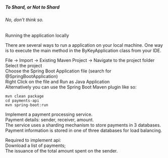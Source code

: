 ##### _To Shard, or Not to Shard_
###### No, don't think so.

Running the application locally

There are several ways to run a application on your local machine. One way is to execute the main method in the ByKeyApplication class from your IDE.  

File -> Import -> Existing Maven Project -> Navigate to the project folder  
Select the project  
Choose the Spring Boot Application file (search for @SpringBootApplication)  
Right Click on the file and Run as Java Application  
Alternatively you can use the Spring Boot Maven plugin like so:  
```
mvn clean package  
cd payments-api  
mvn spring-boot:run
```



Implement a payment processing service.  
Payment details: sender, receiver, amount.  
The service uses a sharding mechanism to store payments in 3 databases.  
Payment information is stored in one of three databases for load balancing.  

Required to implement api:  
Download a list of payments;  
The issuance of the total amount spent on the sender. 
